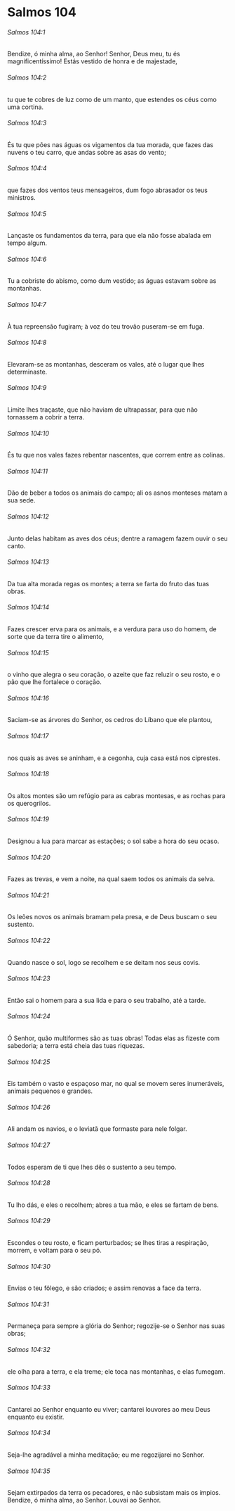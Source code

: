 # Salmos 104

###### Salmos 104:1

Bendize, ó minha alma, ao Senhor! Senhor, Deus meu, tu és magnificentíssimo! Estás vestido de honra e de majestade,

###### Salmos 104:2

tu que te cobres de luz como de um manto, que estendes os céus como uma cortina.

###### Salmos 104:3

És tu que pões nas águas os vigamentos da tua morada, que fazes das nuvens o teu carro, que andas sobre as asas do vento;

###### Salmos 104:4

que fazes dos ventos teus mensageiros, dum fogo abrasador os teus ministros.

###### Salmos 104:5

Lançaste os fundamentos da terra, para que ela não fosse abalada em tempo algum.

###### Salmos 104:6

Tu a cobriste do abismo, como dum vestido; as águas estavam sobre as montanhas.

###### Salmos 104:7

À tua repreensão fugiram; à voz do teu trovão puseram-se em fuga.

###### Salmos 104:8

Elevaram-se as montanhas, desceram os vales, até o lugar que lhes determinaste.

###### Salmos 104:9

Limite lhes traçaste, que não haviam de ultrapassar, para que não tornassem a cobrir a terra.

###### Salmos 104:10

És tu que nos vales fazes rebentar nascentes, que correm entre as colinas.

###### Salmos 104:11

Dão de beber a todos os animais do campo; ali os asnos monteses matam a sua sede.

###### Salmos 104:12

Junto delas habitam as aves dos céus; dentre a ramagem fazem ouvir o seu canto.

###### Salmos 104:13

Da tua alta morada regas os montes; a terra se farta do fruto das tuas obras.

###### Salmos 104:14

Fazes crescer erva para os animais, e a verdura para uso do homem, de sorte que da terra tire o alimento,

###### Salmos 104:15

o vinho que alegra o seu coração, o azeite que faz reluzir o seu rosto, e o pão que lhe fortalece o coração.

###### Salmos 104:16

Saciam-se as árvores do Senhor, os cedros do Líbano que ele plantou,

###### Salmos 104:17

nos quais as aves se aninham, e a cegonha, cuja casa está nos ciprestes.

###### Salmos 104:18

Os altos montes são um refúgio para as cabras montesas, e as rochas para os querogrilos.

###### Salmos 104:19

Designou a lua para marcar as estações; o sol sabe a hora do seu ocaso.

###### Salmos 104:20

Fazes as trevas, e vem a noite, na qual saem todos os animais da selva.

###### Salmos 104:21

Os leões novos os animais bramam pela presa, e de Deus buscam o seu sustento.

###### Salmos 104:22

Quando nasce o sol, logo se recolhem e se deitam nos seus covis.

###### Salmos 104:23

Então sai o homem para a sua lida e para o seu trabalho, até a tarde.

###### Salmos 104:24

Ó Senhor, quão multiformes são as tuas obras! Todas elas as fizeste com sabedoria; a terra está cheia das tuas riquezas.

###### Salmos 104:25

Eis também o vasto e espaçoso mar, no qual se movem seres inumeráveis, animais pequenos e grandes.

###### Salmos 104:26

Ali andam os navios, e o leviatã que formaste para nele folgar.

###### Salmos 104:27

Todos esperam de ti que lhes dês o sustento a seu tempo.

###### Salmos 104:28

Tu lho dás, e eles o recolhem; abres a tua mão, e eles se fartam de bens.

###### Salmos 104:29

Escondes o teu rosto, e ficam perturbados; se lhes tiras a respiração, morrem, e voltam para o seu pó.

###### Salmos 104:30

Envias o teu fôlego, e são criados; e assim renovas a face da terra.

###### Salmos 104:31

Permaneça para sempre a glória do Senhor; regozije-se o Senhor nas suas obras;

###### Salmos 104:32

ele olha para a terra, e ela treme; ele toca nas montanhas, e elas fumegam.

###### Salmos 104:33

Cantarei ao Senhor enquanto eu viver; cantarei louvores ao meu Deus enquanto eu existir.

###### Salmos 104:34

Seja-lhe agradável a minha meditação; eu me regozijarei no Senhor.

###### Salmos 104:35

Sejam extirpados da terra os pecadores, e não subsistam mais os ímpios. Bendize, ó minha alma, ao Senhor. Louvai ao Senhor.

